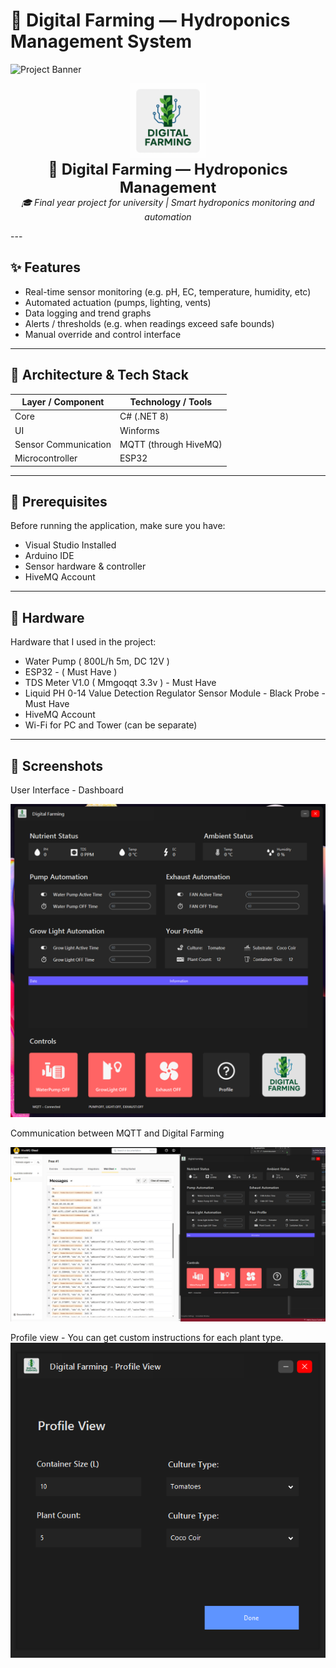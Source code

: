 # 🌱 Digital Farming — Hydroponics Management System

![Project Banner](https://socialify.git.ci/alex-v999/digital-farming-hydroponics/image?custom_language=C%23&description=1&font=Jost&forks=1&issues=1&language=1&name=1&owner=1&pattern=Charlie+Brown&pulls=1&stargazers=1&theme=Dark)

<p align="center">
  <img src="Pictures/DF%20LOGO.png" alt="DF Logo" width="120"/><br>
  <strong style="font-size:24px;">🌱 Digital Farming — Hydroponics Management</strong><br>
  <em>🎓 Final year project for university | Smart hydroponics monitoring and automation</em>
</p>
---

## ✨ Features

- Real-time sensor monitoring (e.g. pH, EC, temperature, humidity, etc)  
- Automated actuation (pumps, lighting, vents)  
- Data logging and trend graphs  
- Alerts / thresholds (e.g. when readings exceed safe bounds)  
- Manual override and control interface  

---

## 🧱 Architecture & Tech Stack

| Layer / Component         | Technology / Tools                                                        |
|---------------------------|---------------------------------------------------------------------------|
| Core                      | C# (.NET 8)                                                               |
| UI                        | Winforms                                                                  |
| Sensor Communication      | MQTT (through HiveMQ)                                                     |
| Microcontroller           | ESP32                                                                     |

---

## 🧰 Prerequisites

Before running the application, make sure you have:

- Visual Studio Installed 
- Arduino IDE  
- Sensor hardware & controller  
- HiveMQ Account   

---

## 🧰 Hardware

Hardware that I used in the project:

- Water Pump ( 800L/h 5m, DC 12V )
- ESP32 - ( Must Have )
- TDS Meter V1.0 ( Mmgoqqt 3.3v ) - Must Have
- Liquid PH 0-14 Value Detection Regulator Sensor Module - Black Probe - Must Have
- HiveMQ Account   
- Wi-Fi for PC and Tower (can be separate)

---

## 📸 Screenshots

User Interface - Dashboard

![Dashboard](Pictures/dashboard.png)

Communication between MQTT and Digital Farming

![MQTT Communication](Pictures/pow.png)

Profile view - You can get custom instructions for each plant type.
![Profile View](Pictures/profile.png)



